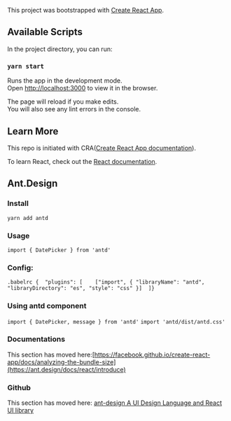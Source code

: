 This project was bootstrapped with [Create React App](https://github.com/facebook/create-react-app).

## Available Scripts

In the project directory, you can run:

### `yarn start`

Runs the app in the development mode.<br />
Open [http://localhost:3000](http://localhost:3000) to view it in the browser.

The page will reload if you make edits.<br />
You will also see any lint errors in the console.

## Learn More

This repo is initiated with CRA([Create React App documentation](https://facebook.github.io/create-react-app/docs/getting-started)).

To learn React, check out the [React documentation](https://reactjs.org/).

## Ant.Design

### Install

```yarn add antd```

### Usage

```import { DatePicker } from 'antd'```

### Config:

```.babelrc {  "plugins": [    ["import", { "libraryName": "antd", "libraryDirectory": "es", "style": "css" }]  ]} ```

### Using antd component

```import { DatePicker, message } from 'antd'```
```import 'antd/dist/antd.css'```

### Documentations

This section has moved here:[https://facebook.github.io/create-react-app/docs/analyzing-the-bundle-size](https://ant.design/docs/react/introduce)

### Github

This section has moved here: [ ant-design A UI Design Language and React UI library ](https://github.com/ant-design/ant-design)

